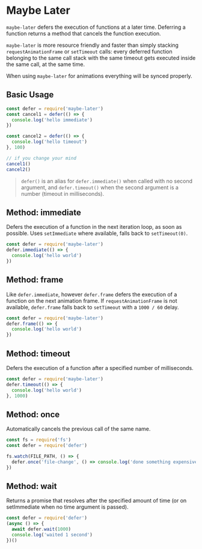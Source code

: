 # Maybe Later

`maybe-later` defers the execution of functions at a later time.
Deferring a function returns a method that cancels the function execution.

`maybe-later` is more resource friendly and faster than simply stacking `requestAnimationFrame` or `setTimeout` calls: every deferred function belonging to the same call stack with the same timeout gets executed inside the same call, at the same time.

When using `maybe-later` for animations everything will be synced properly.

## Basic Usage

```js
const defer = require('maybe-later')
const cancel1 = defer(() => {
  console.log('hello immediate')
})

const cancel2 = defer(() => {
  console.log('hello timeout')
}, 100)

// if you change your mind
cancel1()
cancel2()
```

> `defer()` is an alias for `defer.immediate()` when called with no second argument, and `defer.timeout()` when the second argument is a number (timeout in milliseconds).

## Method: immediate

Defers the execution of a function in the next iteration loop, as soon as possible.
Uses `setImmediate` where available, falls back to `setTimeout(0)`.

```js
const defer = require('maybe-later')
defer.immediate(() => {
  console.log('hello world')
})
```

## Method: frame

Like `defer.immediate`, however `defer.frame` defers the execution of a function on the next animation frame.
If `requestAnimationFrame` is not available, `defer.frame` falls back to `setTimeout` with a `1000 / 60` delay.

```js
const defer = require('maybe-later')
defer.frame(() => {
  console.log('hello world')
})
```

## Method: timeout

Defers the execution of a function after a specified number of milliseconds.

```js
const defer = require('maybe-later')
defer.timeout(() => {
  console.log('hello world')
}, 1000)
```

## Method: once

Automatically cancels the previous call of the same name.

```js
const fs = require('fs')
const defer = require('defer')

fs.watch(FILE_PATH, () => {
  defer.once('file-change', () => console.log('done something expensive'), 1000)
})
```

## Method: wait

Returns a promise that resolves after the specified amount of time (or on setImmediate when no time argument is passed).

```js
const defer = require('defer')
(async () => {
  await defer.wait(1000)
  console.log('waited 1 second')
})()
```
